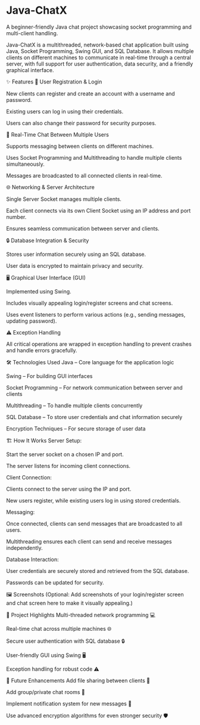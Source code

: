 # Java-ChatX
A beginner-friendly Java chat project showcasing socket programming and multi-client handling.

Java-ChatX is a multithreaded, network-based chat application built using Java, Socket Programming, Swing GUI, and SQL Database. It allows multiple clients on different machines to communicate in real-time through a central server, with full support for user authentication, data security, and a friendly graphical interface.

✨ Features
📝 User Registration & Login

New clients can register and create an account with a username and password.

Existing users can log in using their credentials.

Users can also change their password for security purposes.

💬 Real-Time Chat Between Multiple Users

Supports messaging between clients on different machines.

Uses Socket Programming and Multithreading to handle multiple clients simultaneously.

Messages are broadcasted to all connected clients in real-time.

🌐 Networking & Server Architecture

Single Server Socket manages multiple clients.

Each client connects via its own Client Socket using an IP address and port number.

Ensures seamless communication between server and clients.

🔒 Database Integration & Security

Stores user information securely using an SQL database.

User data is encrypted to maintain privacy and security.

🖥️ Graphical User Interface (GUI)

Implemented using Swing.

Includes visually appealing login/register screens and chat screens.

Uses event listeners to perform various actions (e.g., sending messages, updating password).

⚠️ Exception Handling

All critical operations are wrapped in exception handling to prevent crashes and handle errors gracefully.

🛠️ Technologies Used
Java – Core language for the application logic

Swing – For building GUI interfaces

Socket Programming – For network communication between server and clients

Multithreading – To handle multiple clients concurrently

SQL Database – To store user credentials and chat information securely

Encryption Techniques – For secure storage of user data

🏗️ How It Works
Server Setup:

Start the server socket on a chosen IP and port.

The server listens for incoming client connections.

Client Connection:

Clients connect to the server using the IP and port.

New users register, while existing users log in using stored credentials.

Messaging:

Once connected, clients can send messages that are broadcasted to all users.

Multithreading ensures each client can send and receive messages independently.

Database Interaction:

User credentials are securely stored and retrieved from the SQL database.

Passwords can be updated for security.

🖼️ Screenshots
(Optional: Add screenshots of your login/register screen and chat screen here to make it visually appealing.)

🌟 Project Highlights
Multi-threaded network programming 💻

Real-time chat across multiple machines 🌐

Secure user authentication with SQL database 🔒

User-friendly GUI using Swing 🖥️

Exception handling for robust code ⚠️

🚀 Future Enhancements
Add file sharing between clients 📁

Add group/private chat rooms 👥

Implement notification system for new messages 🔔

Use advanced encryption algorithms for even stronger security 🛡️
